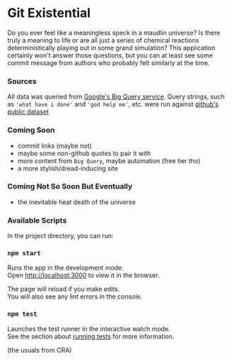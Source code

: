 # Git Existential

Do you ever feel like a meaningless speck in a maudlin universe? Is there truly a meaning to life or are all just a series of chemical reactions deterministically playing out in some grand simulation? This application certainly won't answer those questions, but you can at least see some commit message from authors who probably felt similarly at the time.

### Sources

All data was queried from [Google's Big Query service](https://cloud.google.com/bigquery/). Query strings, such as `'what have i done'` and `'god help me'`, etc. were run against [github's public dataset](https://medium.com/google-cloud/github-on-bigquery-analyze-all-the-code-b3576fd2b150)

### Coming Soon

- commit links (maybe not)
- maybe some non-github quotes to pair it with
- more content from `Big Query`, maybe automation (free tier tho)
- a more stylish/dread-inducing site

### Coming Not So Soon But Eventually

- the inevitable heat death of the universe

### Available Scripts

In the project directory, you can run:

### `npm start`

Runs the app in the development mode.<br>
Open [http://localhost:3000](http://localhost:3000) to view it in the browser.

The page will reload if you make edits.<br>
You will also see any lint errors in the console.

### `npm test`

Launches the test runner in the interactive watch mode.<br>
See the section about [running tests](https://facebook.github.io/create-react-app/docs/running-tests) for more information.

(the usuals from CRA)
